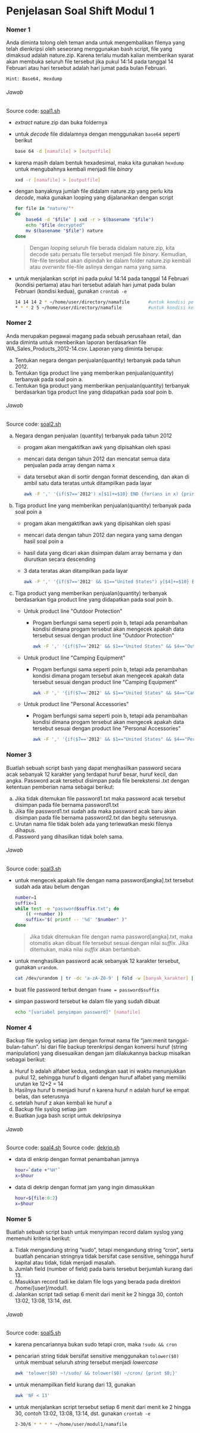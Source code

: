 # Penjelasan Soal Shift Modul 1

### Nomer 1
Anda diminta tolong oleh teman anda untuk mengembalikan filenya yang telah dienkripsi oleh seseorang menggunakan bash script, file yang dimaksud adalah nature.zip. Karena terlalu mudah kalian memberikan syarat akan membuka seluruh file tersebut jika pukul 14:14 pada tanggal 14 Februari atau hari tersebut adalah hari jumat pada bulan Februari.

```Hint: Base64, Hexdump```

###### Jawab
Source code: [soal1.sh](https://github.com/sudrajadhadi/SoalShift_modul1_B07/blob/master/soal1.sh)

* *extract* nature.zip dan buka foldernya
* untuk *decode* file didalamnya dengan menggunakan `base64` seperti berikut
    ```bash
    base 64 -d [namafile] > [outputfile]
    ```
* karena masih dalam bentuk hexadesimal, maka kita gunakan `hexdump` untuk mengubahnya kembali menjadi file *binary*
    ```bash
    xxd -r [namafile] > [outputfile]
    ```
* dengan banyaknya jumlah file didalam nature.zip yang perlu kita *decode*, maka gunakan looping yang dijalanankan dengan script

    ```bash
    for file in "nature/"*
    do
	    base64 -d "$file" | xxd -r > $(basename "$file")
	    echo "$file decrypted"
	    mv $(basename "$file") nature
    done
    ```
    > Dengan *looping* seluruh file berada didalam nature.zip, kita decode satu persatu file tersebut menjadi file *binary*. Kemudian, file-file tersebut akan dipindah ke dalam folder nature.zip kembali atau *overwrite* file-file aslinya dengan nama yang sama.

* untuk menjalankan script ini pada pukul 14:14 pada tanggal 14 Februari (kondisi pertama) atau hari tersebut adalah hari jumat pada bulan Februari (kondisi kedua), gunakan `crontab -e`

    ```bash
    14 14 14 2 * ~/home/user/directory/namafile       #untuk kondisi pertama
    * * * 2 5 ~/home/user/directory/namafile          #untuk kondisi kedua
    ```

### Nomer 2
Anda merupakan pegawai magang pada sebuah perusahaan retail, dan anda diminta untuk memberikan laporan berdasarkan file WA_Sales_Products_2012-14.csv. Laporan yang diminta berupa:
<ol type="a">
<li>Tentukan negara dengan penjualan(quantity) terbanyak pada tahun 2012.
<li>Tentukan tiga product line yang memberikan penjualan(quantity) terbanyak pada soal poin a.
<li>Tentukan tiga product yang memberikan penjualan(quantity) terbanyak berdasarkan tiga product line yang didapatkan pada soal poin b.
</ol>

###### Jawab
Source code: [soal2.sh](https://github.com/sudrajadhadi/SoalShift_modul1_B07/blob/master/soal2.sh)
<ol type="a">
<li>Negara dengan penjualan (quantity) terbanyak pada tahun 2012

* progam akan mengaktifkan awk yang dipisahkan oleh spasi
* mencari data dengan tahun 2012 dan mencatat semua data penjualan pada array dengan nama x
* data tersebut akan di sortir dengan format descending, dan akan di ambil satu data teratas untuk ditampilkan pada layar

    ```bash
    awk -F ',' '{if($7=='2012') x[$1]+=$10} END {for(ans in x) {print ans}}' WA_Sales_Products_2012-14.csv | sort -nr | head -1
    ```
   
<li>Tiga product line yang memberikan penjualan(quantity) terbanyak pada soal poin a

* progam akan mengaktifkan awk yang dipisahkan oleh spasi
* mencari data dengan tahun 2012 dan negara yang sama dengan hasil soal poin a
* hasil data yang dicari akan disimpan dalam array bernama y dan diurutkan secara descending
* 3 data teratas akan ditampilkan pada layar

    ```bash
    awk -F ',' '{if($7=='2012' && $1=="United States") y[$4]+=$10} END {for(ans in y) {print p[ans],ans}}' WA_Sales_Products_2012-14.csv | sort -nr | awk 'NR<=3 {print $2,$3}'
    ```

<li>Tiga product yang memberikan penjualan(quantity) terbanyak berdasarkan tiga product line yang didapatkan pada soal poin b.

* Untuk product line "Outdoor Protection"

    * Progam berfungsi sama seperti poin b, tetapi ada penambahan kondisi dimana progam tersebut akan mengecek apakah data tersebut sesuai dengan product line "Outdoor Protection"

        ```bash
        awk -F ',' '{if($7=='2012' && $1=="United States" && $4=="Outdoor Protection") a[$6]+=$10} END {for(ans in a) {print p[ans], ans}}' WA_Sales_Products_2012-14.csv | sort -nr | awk 'NR<=3 {print $2,$3,$4}'
        ```
    
* Untuk product line "Camping Equipment"

    * Progam berfungsi sama seperti poin b, tetapi ada penambahan kondisi dimana progam tersebut akan mengecek apakah data tersebut sesuai dengan product line "Camping Equipment"

        ```bash
        awk -F ',' '{if($7=='2012' && $1=="United States" && $4=="Camping Equipment") b[$6]+=$10} END {for(ans in b) {print p[ans], ans}}' WA_Sales_Products_2012-14.csv | sort -nr | awk 'NR<=3 {print $2,$3,$4}'
        ```
    
* Untuk product line "Personal Accessories"

    * Progam berfungsi sama seperti poin b, tetapi ada penambahan kondisi dimana progam tersebut akan mengecek apakah data tersebut sesuai dengan product line "Personal Accessories"

        ```bash
        awk -F ',' '{if($7=='2012' && $1=="United States" && $4=="Personal Accessories") c[$6]+=$10} END {for(ans in c) {print c[ans], ans}}' WA_Sales_Products_2012-14.csv | sort -nr | awk 'NR<=3 {print $2,$3,$4}'
        ``` 
</ol>

### Nomer 3

Buatlah sebuah script bash yang dapat menghasilkan password secara acak sebanyak 12 karakter yang terdapat huruf besar, huruf kecil, dan angka. Password acak tersebut disimpan pada file berekstensi .txt dengan ketentuan pemberian nama sebagai berikut:
<ol type="a">
<li>Jika tidak ditemukan file password1.txt maka password acak tersebut disimpan pada file bernama password1.txt
<li>Jika file password1.txt sudah ada maka password acak baru akan disimpan pada file bernama password2.txt dan begitu seterusnya.
<li>Urutan nama file tidak boleh ada yang terlewatkan meski filenya dihapus.
<li>Password yang dihasilkan tidak boleh sama.
</ol>

###### Jawab
Source code: [soal3.sh](https://github.com/sudrajadhadi/SoalShift_modul1_B07/blob/master/soal3.sh)

* untuk mengecek apakah file dengan nama password[angka].txt tersebut sudah ada atau belum dengan
    ```bash
    number=1
    suffix=1
    while test -e "password$suffix.txt"; do
        (( ++number ))
        suffix="$( printf -- '%d' "$number" )"
    done
    ```
    > Jika tidak ditemukan file dengan nama password[angka].txt, maka otomatis akan dibuat file tersebut sesuai dengan nilai *suffix*. Jika ditemukan, maka nilai *suffix* akan bertambah.
    
* untuk menghasilkan password acak sebanyak 12 karakter tersebut, gunakan `urandom`.
    ```bash
    cat /dev/urandom | tr -dc 'a-zA-Z0-9' | fold -w [banyak_karakter] | head -n 1
    ```
* buat file password terbut dengan `fname = password$suffix`
* simpan password tersebut ke dalam file yang sudah dibuat

    ```bash
    echo "[variabel penyimpan password]" [namafile]
    ```

### Nomer 4
Backup file syslog setiap jam dengan format nama file “jam:menit tanggal-bulan-tahun”. Isi dari file backup terenkripsi dengan konversi huruf (string manipulation) yang disesuaikan dengan jam dilakukannya backup misalkan sebagai berikut:
<ol type="a">
<li>Huruf b adalah alfabet kedua, sedangkan saat ini waktu menunjukkan pukul 12, sehingga huruf b diganti dengan huruf alfabet yang memiliki urutan ke 12+2 = 14
<li>Hasilnya huruf b menjadi huruf n karena huruf n adalah huruf ke empat belas, dan seterusnya
<li>setelah huruf z akan kembali ke huruf a
<li>Backup file syslog setiap jam
<li>Buatkan juga bash script untuk dekripsinya
</ol>

###### Jawab
Source code: [soal4.sh](https://github.com/sudrajadhadi/SoalShift_modul1_B07/blob/master/soal4.sh)
Source code: [dekrip.sh](https://github.com/sudrajadhadi/SoalShift_modul1_B07/blob/master/dekrip.sh)

* data di enkrip dengan format penambahan jamnya
    ```bash
    hour=`date +"%H"`
    x=$hour
    ```
 
 * data di dekrip dengan format jam yang ingin dimasukkan
    ```bash
    hour=${file:0:2}
    x=$hour
    ```

### Nomer 5 

Buatlah sebuah script bash untuk menyimpan record dalam syslog yang memenuhi kriteria berikut:
<ol type="a">
<li>Tidak mengandung string “sudo”, tetapi mengandung string “cron”, serta buatlah pencarian stringnya tidak bersifat case sensitive, sehingga huruf kapital atau tidak, tidak menjadi masalah.
<li>Jumlah field (number of field) pada baris tersebut berjumlah kurang dari 13.
<li>Masukkan record tadi ke dalam file logs yang berada pada direktori /home/[user]/modul1.
<li>Jalankan script tadi setiap 6 menit dari menit ke 2 hingga 30, contoh 13:02, 13:08, 13:14, dst.
</ol>

###### Jawab
Source code: [soal5.sh](https://github.com/sudrajadhadi/SoalShift_modul1_B07/blob/master/soal5.sh)

* karena pencariannya bukan sudo tetapi cron, maka `!sudo && cron`
* pencarian string tidak bersifat sensitive menggunakan `tolower($0)` untuk membuat seluruh *string* tersebut menjadi *lowercase* 

    ```bash
    awk 'tolower($0) ~!/sudo/ && tolower($0) ~/cron/ {print $0;}'
    ```

* untuk menampilkan field kurang dari 13, gunakan

   ```bash
   awk 'NF < 13'
   ```

* untuk menjalankan script tersebut setiap 6 menit dari menit ke 2 hingga 30, contoh 13:02, 13:08, 13:14, dst. gunakan `crontab -e`

    ```bash
    2-30/6 * * * * ~/home/user/modul1/namafile
    ```
